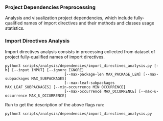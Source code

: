 ### Project Dependencies Preprocessing

Analysis and visualization project dependencies, which include fully-qualified names of import directives and their methods 
and classes usage statistics.

### Import Directives Analysis

Import directives analysis consists in processing collected from dataset of project fully-qualified names of import directives.

``` 
python3 scripts/analysis/dependencies/import_directives_analysis.py [-h] [--input INPUT] [--ignore IGNORE] 
                           [--max-package-len MAX_PACKAGE_LEN] [--max-subpackages MAX_SUBPACKAGES]
                           [--max-leaf-subpackages MAX_LEAF_SUBPACKAGES] [--min-occurrence MIN_OCCURRENCE] 
                           [--max-occurrence MAX_OCCURRENCE] [--max-u-occurrence MAX_U_OCCURRENCE]
```

Run to get the description of the above flags run:
``` 
python3 scripts/analysis/dependencies/import_directives_analysis.py 
```